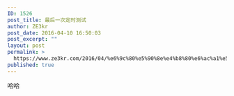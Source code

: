 ```yaml
---
ID: 1526
post_title: 最后一次定时测试
author: ZE3kr
post_date: 2016-04-10 16:50:03
post_excerpt: ""
layout: post
permalink: >
  https://www.ze3kr.com/2016/04/%e6%9c%80%e5%90%8e%e4%b8%80%e6%ac%a1%e5%ae%9a%e6%97%b6%e6%b5%8b%e8%af%95/
published: true
---
```

哈哈